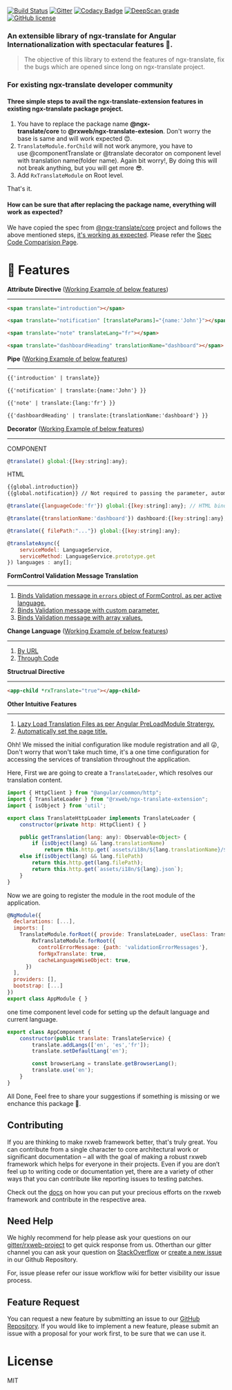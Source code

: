 [![Build Status](https://travis-ci.org/rxweb/rxweb.svg?branch=master)](https://travis-ci.org/rxweb/rxweb)
[![Gitter](https://badges.gitter.im/rx-web/Lobby.svg)](https://gitter.im/rxweb-project/rxweb?utm_source=badge&utm_medium=badge&utm_campaign=pr-badge&utm_content=body_badge)
[![Codacy Badge](https://api.codacy.com/project/badge/Grade/6af5855682524d39a0d88bade210facd)](https://www.codacy.com/app/rxweb/rxweb?utm_source=github.com&amp;utm_medium=referral&amp;utm_content=rxweb/rxweb&amp;utm_campaign=Badge_Grade)
[![DeepScan grade](https://deepscan.io/api/teams/3217/projects/4745/branches/37870/badge/grade.svg)](https://deepscan.io/dashboard#view=project&tid=3217&pid=4745&bid=37870)
[![GitHub license](https://img.shields.io/github/license/rxweb/rxweb.svg)](https://github.com/rxweb/rxweb/blob/master/LICENSE)
	
### An extensible library of ngx-translate for Angular Internationalization with spectacular features 🌈.


> The objective of this library to extend the features of ngx-translate, fix the bugs which are opened since long on ngx-translate project. 


### For existing ngx-translate developer community

#### Three simple steps to avail the ngx-translate-extension features in existing ngx-translate package project.

1. You have to replace the package name <b>@ngx-translate/core</b> to <b>@rxweb/ngx-translate-extesion</b>. Don't worry the base is same and will work expected 😍.
2. ```TranslateModule.forChild``` will not work anymore, you have to use @componentTranslate or @translate decorator on component level with translation name(folder name). Again bit worry!, By doing this will not break anything, but you will get more 😎.
3. Add ```RxTranslateModule``` on Root level.

That's it.

#### How can be sure that after replacing the package name, everything will work as expected?

We have copied the spec from [@ngx-translate/core](https://github.com/ngx-translate/core/tree/master/projects/ngx-translate/core/tests) project and follows the above mentioned steps, [it's working as expected](https://github.com/rxweb/rxweb/tree/master/test/ngx-translate-extension). Please refer the [Spec Code Comparision Page](https://docs.rxweb.io/ngx-translate-extension/comparison/translate-store).



# 💪 Features
<b>Attribute Directive </b> ([Working Example of below features](https://docs.rxweb.io))
<hr/>

```html
<span translate="introduction"></span>
```

```html
<span translate="notification" [translateParams]="{name:'John'}"></span>
```

```html
<span translate="note" translateLang="fr"></span>
```

```html
<span translate="dashboardHeading" translationName="dashboard"></span>
```

<b>Pipe</b> ([Working Example of below features](https://docs.rxweb.io))
<hr/>

```html
{{'introduction' | translate}}
```
```html
{{'notification' | translate:{name:'John'} }}
```

```html
{{'note' | translate:{lang:'fr'} }}
```

```html
{{'dashboardHeading' | translate:{translationName:'dashboard'} }}
```

<b>Decorator</b> ([Working Example of below features](https://docs.rxweb.io))
<hr/>

COMPONENT	
	
```js
@translate() global:{[key:string]:any};
```
HTML

```html
{{global.introduction}}
{{global.notification}} // Not required to passing the parameter, automatically managed.
```

```js
@translate({languageCode:'fr'}) global:{[key:string]:any}; // HTML binding is same as above.
```

```js
@translate({translationName:'dashboard'}) dashboard:{[key:string]:any}; 
```

```js
@translate({ filePath:"..."}) global:{[key:string]:any}; 
```

```js
@translateAsync({
    serviceModel: LanguageService,
    serviceMethod: LanguageService.prototype.get
}) languages : any[];
```

<b>FormControl Validation Message Translation</b>
<hr/>

1. [Binds Validation message in ```errors``` object of FormControl, as per active language.](https://docs.rxweb.io)
2. [Binds Validation message with custom parameter.](https://docs.rxweb.io)
3. [Binds Validation message with array values.](https://docs.rxweb.io)

<b>Change Language</b> ([Working Example of below features](https://stackblitz.com))
<hr/>

1. [By URL](https://docs.rxweb.io)
2. [Through Code](https://docs.rxweb.io)

<b>Structrual Directive</b> 
<hr/>

```html
<app-child *rxTranslate="true"></app-child>
```

<b>Other Intuitive Features</b>
<hr/>

1. [Lazy Load Translation Files as per Angular PreLoadModule Stratergy.](https://docs.rxweb.io)
2. [Automatically set the page title.](https://docs.rxweb.io)




Ohh! We missed the initial configuration like module registration and all 😜, Don't worry that won't take much time, it's a one time configuration for accessing the services of translation throughout the application.

Here, First we are going to create a ```TranslateLoader```, which resolves our translation content.
```js
import { HttpClient } from "@angular/common/http";
import { TranslateLoader } from "@rxweb/ngx-translate-extension";
import { isObject } from 'util';

export class TranslateHttpLoader implements TranslateLoader {
    constructor(private http: HttpClient) { }

    public getTranslation(lang: any): Observable<Object> {
        if (isObject(lang) && lang.translationName)
            return this.http.get(`assets/i18n/${lang.translationName}/${lang.lang}.json`);
	else if(isObject(lang) && lang.filePath)
	    return this.http.get(lang.filePath);
        return this.http.get(`assets/i18n/${lang}.json`);
    }
}
```

Now we are going to register the module in the root module of the application.
```js
@NgModule({
  declarations: [...],
  imports: [
	TranslateModule.forRoot({ provide: TranslateLoader, useClass: TranslateHttpLoader }),
      	RxTranslateModule.forRoot({
          controlErrorMessage: {path: 'validationErrorMessages'},
          forNgxTranslate: true,
          cacheLanguageWiseObject: true,
      })
  ],
  providers: [],
  bootstrap: [...]
})
export class AppModule { }
```
one time component level code for setting up the default language and current language.
```js
export class AppComponent {
    constructor(public translate: TranslateService) {
        translate.addLangs(['en', 'es','fr']);
        translate.setDefaultLang('en');

        const browserLang = translate.getBrowserLang();
        translate.use('en');
    }
}

```
All Done, Feel free to share your suggestions if something is missing or we enchance this package 🙂.

	
## Contributing
If you are thinking to make rxweb framework better, that's truly great. You can contribute from a single character to core architectural work or significant documentation – all with the goal of making a robust rxweb framework which helps for everyone in their projects. Even if you are don’t feel up to writing code or documentation yet, there are a variety of other ways that you can contribute like reporting issues to testing patches.

Check out the <a href="https://docs.rxweb.io/community/where_to_start_contributing">docs</a> on how you can put your precious efforts on the rxweb framework and contribute in the respective area.

## Need Help
We highly recommend for help please ask your questions on our <a href="https://gitter.im/rxweb-project/rxweb?source=orgpage">gitter/rxweb-project</a> to get quick response from us. Otherthan our gitter channel you can ask your question on <a
href="https://stackoverflow.com/search?q=rxweb">StackOverflow</a> or <a href="https://github.com/rxweb/rxweb/issues/new/choose">create a new issue</a> in our Github Repository.

For, issue please refer our issue workflow wiki for better visibility our issue process.

## Feature Request
You can request a new feature by submitting an issue to our <a href="https://github.com/rxweb/rxweb">GitHub Repository</a>. If you would like to implement a new feature, please submit an issue with a proposal for your work first, to be sure that we can use it.

# License
MIT

